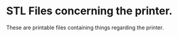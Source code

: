 # STL Files concerning the printer.

These are printable files containing things regarding the printer.

